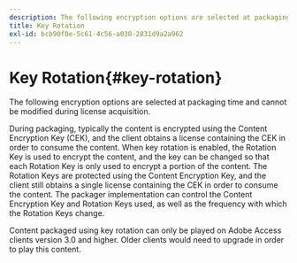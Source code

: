 ```yaml
---
description: The following encryption options are selected at packaging time and cannot be modified during license acquisition.
title: Key Rotation
exl-id: bcb90f0e-5c61-4c56-a030-2831d9a2a962
---
```

# Key Rotation{#key-rotation}

The following encryption options are selected at packaging time and cannot be modified during license acquisition.

During packaging, typically the content is encrypted using the Content Encryption Key (CEK), and the client obtains a license containing the CEK in order to consume the content. When key rotation is enabled, the Rotation Key is used to encrypt the content, and the key can be changed so that each Rotation Key is only used to encrypt a portion of the content. The Rotation Keys are protected using the Content Encryption Key, and the client still obtains a single license containing the CEK in order to consume the content. The packager implementation can control the Content Encryption Key and Rotation Keys used, as well as the frequency with which the Rotation Keys change.

Content packaged using key rotation can only be played on Adobe Access clients version 3.0 and higher. Older clients would need to upgrade in order to play this content.
